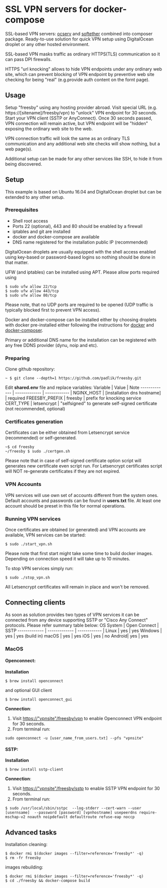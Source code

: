 # SSL VPN servers for docker-compose 
SSL-based VPN servers: [ocserv](https://ocserv.gitlab.io/www/index.html) and [softether](https://www.softether.org/) combined into composer package. Ready-to-use solution for quick VPN setup using DigitalOcean droplet or any other hosted environment.

SSL-based VPN masks traffic as ordinary HTTPS(TLS) communication so it can pass DPI firewalls.

HTTPS "url knocking" allows to hide VPN endpoints under any ordinary web site, which can prevent blocking of VPN endpoint by preventive web site checking for being 
"real" (e.g.provide auth content on the fornt page). 

## Usage

Setup "freesby" using any hosting provider abroad. Visit special URL (e.g. https://[sitename]/freesby/vpn) to "unlock" VPN endpoint for 30 seconds. Start your VPN client (SSTP or AnyConnect). Once 30 seconds passed, VPN connection will remain active, but VPN endpoint will be "hidden" exposing the ordinary web site to the web.     

VPN connection traffic will look the same as an ordinary TLS communication and any additional web site checks will show nothing, but a web page(s). 

Additional setup can be made for any other services like SSH, to hide it from being discovered.  

## Setup

This example is based on Ubuntu 16.04 and DigitalOcean droplet but can be extended to any other setup.

### Prerequisites 
- Shell root access
- Ports 22 (optional), 443 and 80 should be enabled by a firewall
- iptables and git are installed 
- docker and docker-compose are available
- DNS name registered for the installation public IP (recommended)  

DigitalOcean droplets are usually equipped with the shell access enabled using key-based or password-based logins so nothing should be done in that matter. 

UFW (and iptables) can be installed using APT. Please allow ports required using
```shell
$ sudo ufw allow 22/tcp
$ sudo ufw allow 443/tcp
$ sudo ufw allow 80/tcp
```
Please note, that no UDP ports are required to be opened (UDP traffic is typically blocked first to prevent VPN access). 

Docker and docker-compose can be installed either by choosing droplets with docker pre-installed either following the instructions for [docker](https://docs.docker.com/engine/install/ubuntu/) and [docker-composer](https://docs.docker.com/compose/install/).

Primary or additional DNS name for the installation can be registered with any free DDNS provider (dynu, noip and etc). 

### Preparing   
Clone github repository:
```shell
~ $ git clone --depth=1 https://github.com/padlik/freesby.git
```

Edit __shared.env__ file and replace variables:
Variable  | Value | Note 
------------- | ------------- | ------------ |
NGINX_HOST  | [installation dns hostname] | required
FREESBY_PREFIX  | freesby | prefix for knocking service
CERT_TYPE  | letsencrypt |  "selfsigned" to generate self-signed certificate (not recommended, optional)


### Certificates generation
Certificates can be either obtained from Letsencrypt service (recommended) or self-generated.
```shell
~$ cd freesby
~/freesby $ sudo ./certgen.sh
```
Please note that in case of self-signed certificate option script will generates new certificate even script run. For Letsencrypt certificates script will NOT re-generate certificates if they are not expired.

### VPN Accounts
VPN services will use own set of accounts different from the system ones. Default accounts and passwords can be found in __users.txt__ file. At least one account should be preset in this file for normal operations.    

### Running VPN services
Once certificates are obtained (or generated) and VPN accounts are available, VPN services can be started:

```shell
$ sudo ./start_vpn.sh
```
Please note that first start might take some time to build docker images. Depending on connection speed it will take up to 10 minutes. 

To stop VPN services simply run:
```shell
$ sudo ./stop_vpn.sh
```
All Letsencrypt certificates will remain in place and won't be removed. 

## Connecting clients
As soon as solution provides two types of VPN services it can be connected from any device supporting SSTP or "Cisco Any Connect" protocols. Please refer summary table below:
OS System  | Open Connect | SSTP 
------------- | ------------- | ------------ |
Linux  | yes | yes
Windows  | yes | yes (build in)
macOS  | yes |  yes 
iOS | yes | no 
Android| yes | yes

### MacOS
#### Openconnect:
__Installation__
```shell
$ brew install openconnect 
```
and optional GUI client
```shell
$ brew install openconnect_gui
```
__Connection__:
1. Visit [https://"vpnsite"/freesby/vpn]() to enable Openconnect VPN endpoint for 30 seconds.
2. From terminal run:
```shell
sudo openconnect -u [user_name_from_users.txt] --pfs "vpnsite"
```
#### SSTP:
__Installation__
```shell
$ brew install sstp-client
```
__Connection__:
1. Visit [https://"vpnsite"/freesby/sstp]() to enable SSTP VPN endpoint for 30 seconds.
2. From terminal run:

```shell
$ sudo /usr/local/sbin/sstpc  --log-stderr --cert-warn --user [usernsame]  --password [password] [vpnhostname] usepeerdns require-mschap-v2 noauth noipdefault defaultroute refuse-eap noccp
```

## Advanced tasks
Installation cleaning:
```shell
$ docker rmi $(docker images --filter=reference='freesby*' -q)
$ rm -fr freesby
```

images rebuilding:
```shell
$ docker rmi $(docker images --filter=reference='freesby*' -q)
$ cd ./freesby && docker-compose build
```


